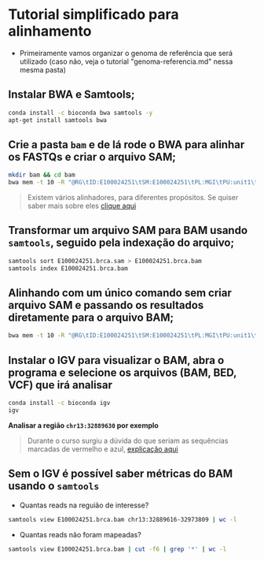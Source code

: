 # Tutorial simplificado para alinhamento

* Primeiramente vamos organizar o genoma de referência que será utilizado (caso não, veja o tutorial "genoma-referencia.md" nessa mesma pasta)

## Instalar BWA e Samtools;

```bash
conda install -c bioconda bwa samtools -y
apt-get install samtools bwa
```

## Crie a pasta `bam` e de lá rode o BWA para alinhar os FASTQs e criar o arquivo SAM;

```bash
mkdir bam && cd bam
bwa mem -t 10 -R "@RG\tID:E100024251\tSM:E100024251\tPL:MGI\tPU:unit1\tLB:lib1" reference/ucsc.chr13-chr17.fa E100024251_L01_104.bwa.sortdup.bqsr.brca.1.trimmed.fastq.gz E100024251_L01_104.bwa.sortdup.bqsr.brca.2.trimmed.fastq.gz > E100024251.brca.sam
```

> Existem vários alinhadores, para diferentes propósitos. Se quiser saber mais sobre eles [clique aqui](https://en.wikibooks.org/wiki/Next_Generation_Sequencing_(NGS)/Alignment)

## Transformar um arquivo SAM para BAM usando `samtools`, seguido pela indexação do arquivo;

```bash
samtools sort E100024251.brca.sam > E100024251.brca.bam
samtools index E100024251.brca.bam
```

## Alinhando com um único comando sem criar arquivo SAM e passando os resultados diretamente para o arquivo BAM;

```bash
bwa mem -t 10 -R "@RG\tID:E100024251\tSM:E100024251\tPL:MGI\tPU:unit1\tLB:lib1" reference/ucsc.chr13-chr17.fa E100024251_L01_104.bwa.sortdup.bqsr.brca.1.trimmed.fastq.gz E100024251_L01_104.bwa.sortdup.bqsr.brca.2.trimmed.fastq.gz | samtools sort > E100024251.brca.bam && samtools index E100024251.brca.bam
```

## Instalar o IGV para visualizar o BAM, abra o programa e selecione os arquivos (BAM, BED, VCF) que irá analisar

```bash
conda install -c bioconda igv
igv
```

**Analisar a região `chr13:32889630` por exemplo**

> Durante o curso surgiu a dúvida do que seriam as sequências marcadas de vermelho e azul, [explicação aqui](https://software.broadinstitute.org/software/igv/interpreting_insert_size)

## Sem o IGV é possível saber métricas do BAM usando o `samtools`

* Quantas reads na reguião de interesse?
 
```bash
samtools view E100024251.brca.bam chr13:32889616-32973809 | wc -l
```

* Quantas reads não foram mapeadas?

```bash
samtools view E100024251.brca.bam | cut -f6 | grep '*' | wc -l
```
